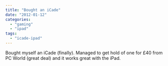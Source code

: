 ```yaml
---
title: "Bought an iCade"
date: "2012-01-12"
categories: 
  - "gaming"
  - "ipad"
tags: 
  - "icade-ipad"
---
```


Bought myself an iCade (finally). Managed to get hold of one for £40 from PC World (great deal) and it works great with the iPad.
